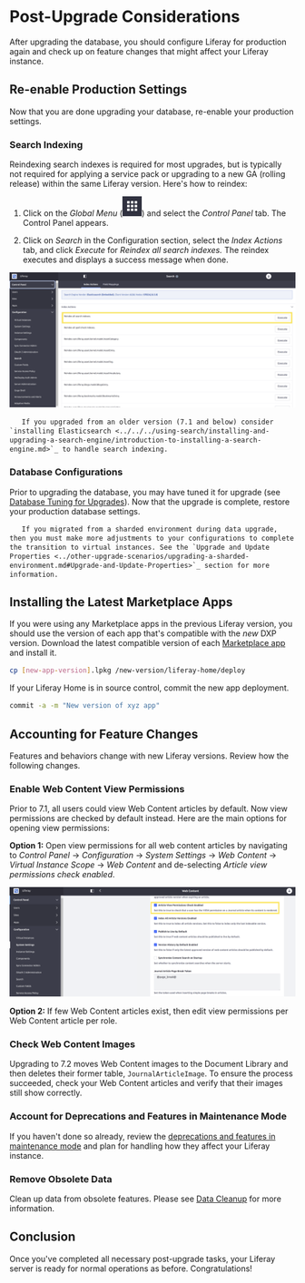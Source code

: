 # Post-Upgrade Considerations

After upgrading the database, you should configure Liferay for production again and check up on feature changes that might affect your Liferay instance.

## Re-enable Production Settings

Now that you are done upgrading your database, re-enable your production settings.

### Search Indexing

Reindexing search indexes is required for most upgrades, but is typically not required for applying a service pack or upgrading to a new GA (rolling release) within the same Liferay version. Here's how to reindex:

1. Click on the *Global Menu* (![Global Menu icon](./post-upgrade-considerations/images/01.png)) and select the *Control Panel* tab. The Control Panel appears.

1. Click on *Search* in the Configuration section, select the *Index Actions* tab, and click *Execute* for *Reindex all search indexes.* The reindex executes and displays a success message when done.

![You can reindex your search indexes in the Control Panel.](./post-upgrade-considerations/images/02.png)

```note::
   If you upgraded from an older version (7.1 and below) consider `installing Elasticsearch <../../../using-search/installing-and-upgrading-a-search-engine/introduction-to-installing-a-search-engine.md>`_ to handle search indexing.
```

### Database Configurations

Prior to upgrading the database, you may have tuned it for upgrade (see [Database Tuning for Upgrades](../upgrade-stability-and-performance/database-tuning-for-upgrades.md)). Now that the upgrade is complete, restore your production database settings.

```note::
   If you migrated from a sharded environment during data upgrade, then you must make more adjustments to your configurations to complete the transition to virtual instances. See the `Upgrade and Update Properties <../other-upgrade-scenarios/upgrading-a-sharded-environment.md#Upgrade-and-Update-Properties>`_ section for more information.
```

## Installing the Latest Marketplace Apps

If you were using any Marketplace apps in the previous Liferay version, you should use the version of each app that's compatible with the _new_ DXP version. Download the latest compatible version of each [Marketplace app](../../../system-administration/installing-and-managing-apps/installing-apps/downloading-apps.md) and install it.

```bash
cp [new-app-version].lpkg /new-version/liferay-home/deploy
```

If your Liferay Home is in source control, commit the new app deployment.

```bash
commit -a -m "New version of xyz app"
```

## Accounting for Feature Changes

Features and behaviors change with new Liferay versions. Review how the following changes.

### Enable Web Content View Permissions

Prior to 7.1, all users could view Web Content articles by default. Now view permissions are checked by default instead. Here are the main options for opening view permissions:

**Option 1:** Open view permissions for all web content articles by navigating to _Control Panel_ → _Configuration_ → _System Settings_ → _Web Content_ → _Virtual Instance Scope_ → _Web Content_ and de-selecting _Article view permissions check enabled_.

![Disable the permissions check for viewing web content by scrolling down in the Web Content menu in the System Settings.](./post-upgrade-considerations/images/03.png)

**Option 2:** If few Web Content articles exist, then edit view permissions per Web Content article per role.

### Check Web Content Images

Upgrading to 7.2 moves Web Content images to the Document Library and then deletes their former table, `JournalArticleImage`. To ensure the process succeeded, check your Web Content articles and verify that their images still show correctly.

### Account for Deprecations and Features in Maintenance Mode

If you haven't done so already, review the [deprecations and features in maintenance mode](../reference/maintenance-mode-and-deprecations-in-7-3.md) and plan for handling how they affect your Liferay instance.

### Remove Obsolete Data

Clean up data from obsolete features. Please see [Data Cleanup](../reference/data-cleanup.md) for more information.

## Conclusion

Once you've completed all necessary post-upgrade tasks, your Liferay server is ready for normal operations as before. Congratulations!
